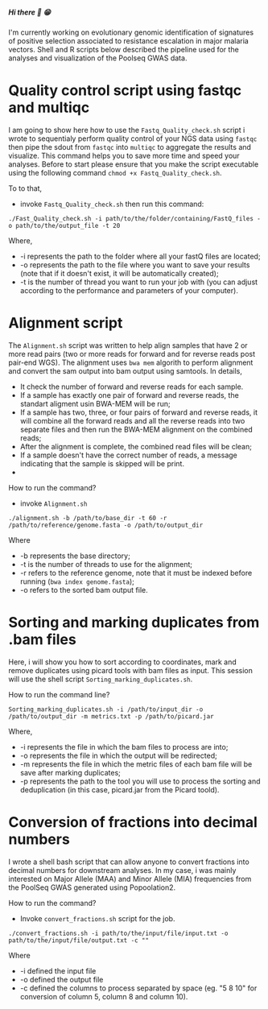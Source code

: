 ##### Hi there 👋 😁

I'm currently working on evolutionary genomic identification of signatures of positive selection associated to resistance escalation in major malaria vectors.
Shell and R scripts below described the pipeline used for the analyses and visualization of the Poolseq GWAS data.

# Quality control script using fastqc and multiqc
I am going to show here how to use the `Fastq_Quality_check.sh` script i wrote to sequentialy perform quality control of your NGS data using `fastqc` then pipe the sdout from `fastqc` into `multiqc` to aggregate the results and visualize. This command helps you to save more time and speed your analyses.
Before to start please ensure that you make the script executable using the following command `chmod +x Fastq_Quality_check.sh`.

To to that,
- invoke `Fastq_Quality_check.sh` then run this command:
  
`./Fast_Quality_check.sh -i path/to/the/folder/containing/FastQ_files -o path/to/the/output_file -t 20`

Where,
- -i represents the path to the folder where all your fastQ files are located;
- -o represents the path to the file where you want to save your results (note that if it doesn't exist, it will be automatically created);
- -t is the number of thread you want to run your job with (you can adjust according to the performance and parameters of your computer).
  
# Alignment script
The `Alignment.sh` script was written to help align samples that have 2 or more read pairs (two or more reads for forward and for reverse reads post pair-end WGS). The alignment uses `bwa mem` algorith to perform alignment and convert the sam output into bam output using samtools.
In details,
- It check the number of forward and reverse reads for each sample.
- If a sample has exactly one pair of forward and reverse reads, the standart aligment usin BWA-MEM will be run;
- If a sample has two, three, or four pairs of forward and reverse reads, it will combine all the forward reads and all the reverse reads into two separate files and then run the BWA-MEM alignment on the combined reads;
- After the alignment is complete, the combined read files will be clean;
- If a sample doesn't have the correct number of reads, a message indicating that the sample is skipped will be print.
- 
How to run the command?
- invoke `Alignment.sh`

`./alignment.sh -b /path/to/base_dir -t 60 -r /path/to/reference/genome.fasta -o /path/to/output_dir`

Where
- -b represents the base directory;
- -t is the number of threads to use for the alignment;
- -r refers to the reference genome, note that it must be indexed before running (`bwa index genome.fasta`);
- -o refers to the sorted bam output file.

# Sorting and marking duplicates from .bam files
Here, i will show you how to sort according to coordinates, mark and remove duplicates using picard tools with bam files as input.
This session will use the shell script `Sorting_marking_duplicates.sh`.

How to run the command line?

`Sorting_marking_duplicates.sh -i /path/to/input_dir -o /path/to/output_dir -m metrics.txt -p /path/to/picard.jar`

Where,
- -i represents the file in which the bam files to process are into;
- -o represents the file in which the output will be redirected;
- -m represents the file in which the metric files of each bam file will be save after marking duplicates;
- -p represents the path to the tool you will use to process the sorting and deduplication (in this case, picard.jar from the Picard toold).



# Conversion of fractions into decimal numbers
I wrote a shell bash script that can allow anyone to convert fractions into decimal numbers for downstream analyses. In my case, i was mainly interested on Major Allele (MAA) and Minor Allele (MIA) frequencies from the PoolSeq GWAS generated using Popoolation2.

How to run the command?
- Invoke `convert_fractions.sh` script for the job.

  
`./convert_fractions.sh -i path/to/the/input/file/input.txt -o path/to/the/input/file/output.txt -c ""`

Where
- -i defined the input file
- -o defined the output file
- -c defined the columns to process separated by space (eg. "5 8 10" for conversion of column 5, column 8 and column 10).

<!--
**Gadji-M/Gadji-M** is a ✨ _special_ ✨ repository because its `README.md` (this file) appears on your GitHub profile.

Here are some ideas to get you started:

- 🔭 I’m currently working on ...
- 🌱 I’m currently learning ...
- 👯 I’m looking to collaborate on ...
- 🤔 I’m looking for help with ...
- 💬 Ask me about ...
- 📫 How to reach me: ...
- 😄 Pronouns: ...
- ⚡ Fun fact: ...
-->
